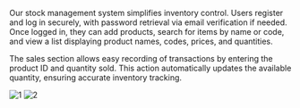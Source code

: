 Our stock management system simplifies inventory control. Users register and log in securely, with password retrieval via email verification if needed. Once logged in, they can add products, search for items by name or code, and view a list displaying product names, codes, prices, and quantities.

The sales section allows easy recording of transactions by entering the product ID and quantity sold. This action automatically updates the available quantity, ensuring accurate inventory tracking.


![1](https://github.com/zeyagsen1/Stock-Management-System/assets/104931776/595ca065-75f8-4980-bc6d-56554a298ba6)
![2](https://github.com/zeyagsen1/Stock-Management-System/assets/104931776/05ed3702-4b80-4e81-bd67-5d5d32796101)


